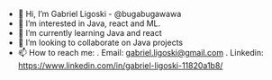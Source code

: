- 👋 Hi, I’m Gabriel Ligoski - @bugabugawawa
- 👀 I’m interested in Java, react and ML.
- 🌱 I’m currently learning Java and react
- 💞️ I’m looking to collaborate on Java projects
- 📫 How to reach me: 
    . Email: gabriel.ligoski@gmail.com
    . Linkedin: https://www.linkedin.com/in/gabriel-ligoski-11820a1b8/

<!---
bugabugawawa/bugabugawawa is a ✨ special ✨ repository because its `README.md` (this file) appears on your GitHub profile.
You can click the Preview link to take a look at your changes.
--->
